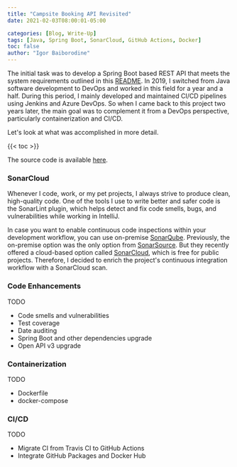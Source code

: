 ```yaml
---
title: "Campsite Booking API Revisited"
date: 2021-02-03T08:00:01-05:00

categories: [Blog, Write-Up]
tags: [Java, Spring Boot, SonarCloud, GitHub Actions, Docker]
toc: false
author: "Igor Baiborodine"
---
```


The initial task was to develop a Spring Boot based REST API that meets the system requirements outlined in this [README](https://github.com/igor-baiborodine/campsite-booking/blob/master/README.md). In 2019, I switched from Java software development to DevOps and worked in this field for a year and a half. During this period, I mainly developed and maintained CI/CD pipelines using Jenkins and Azure DevOps. So when I came back to this project two years later, the main goal was to complement it from a DevOps perspective, particularly containerization and CI/CD.

Let's look at what was accomplished in more detail.

{{< toc >}}

The source code is available [here](https://github.com/igor-baiborodine/campsite-booking/tree/v2.0.8).

### SonarCloud 
Whenever I code, work, or my pet projects, I always strive to produce clean, high-quality code. One of the tools I use to write better and safer code is the SonarLint plugin, which helps detect and fix code smells, bugs, and vulnerabilities while working in IntelliJ.

In case you want to enable continuous code inspections within your development workflow, you can use on-premise [SonarQube](https://www.sonarqube.org/).  Previously, the on-premise option was the only option from [SonarSource](https://www.sonarsource.com/). But they recently offered a cloud-based option called [SonarCloud](https://sonarcloud.io/), which is free for public projects. Therefore, I decided to enrich the project's continuous integration workflow with a SonarCloud scan.

### Code Enhancements
TODO
- Code smells and vulnerabilities
- Test coverage
- Date auditing
- Spring Boot and other dependencies upgrade
- Open API v3 upgrade

### Containerization
TODO
- Dockerfile
- docker-compose

### CI/CD
TODO
- Migrate CI from Travis CI to GitHub Actions
- Integrate GitHub Packages and Docker Hub
